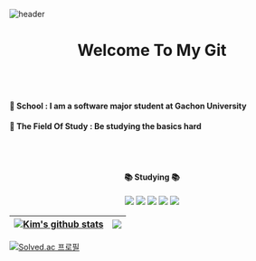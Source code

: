 ![header](https://capsule-render.vercel.app/api?type=slice&color=auto&height=150&section=header&text=Kim's%20Git&fontSize=90&animation=fadeIn)

<div align="center">
	<h1>Welcome To My Git</h1>
</div>
<br><br>
<h4> 🏫 School  : I am a software major student at Gachon University </h4>
<h4> 📖 The Field Of Study  : Be studying the basics hard </h4>


<br><br>
<div align="center">
	<h4>📚 Studying 📚</h4>
	<img src="https://img.shields.io/badge/C Language-A8B9CC?style=flat&logo=C&logoColor=white"/>
	<img src="https://img.shields.io/badge/python-3776AB?style=flat&logo=python&logoColor=white"/>
	<img src="https://img.shields.io/badge/Java Script-F7DF1E?style=flat&logo=javascript&logoColor=white" />
	<img src="https://img.shields.io/badge/HTML5-E34F26?style=flat&logo=HTML5&logoColor=white" />
	<img src="https://img.shields.io/badge/CSS3-1572B6?style=flat&logo=CSS3&logoColor=white" />
</div>



| <a href="https://github.com/anuraghazra/github-readme-stats"><img align="center" src="https://github-readme-stats.vercel.app/api/top-langs/?username=kimsm0566&show_icons=true&include_all_commits=true&theme=buefy&hide_border=true" alt="Kim's github stats" /></a> | <a href="https://github.com/anuraghazra/github-readme-stats"><img align="center" src="https://github-readme-stats.vercel.app/api?username=kimsm0566&layout=compact&theme=buefy&hide_border=true" /></a> |
| ------------- | ------------- |

[![Solved.ac
프로필](http://mazassumnida.wtf/api/generate_badge?boj=lssk7130)](https://solved.ac/kimsm0566)

<!--
**kimsm0566/kimsm0566** is a ✨ _special_ ✨ repository because its `README.md` (this file) appears on your GitHub profile.

Here are some ideas to get you started:

- 🔭 I’m currently working on ...
- 🌱 I’m currently learning ...
- 👯 I’m looking to collaborate on ...
- 🤔 I’m looking for help with ...
- 💬 Ask me about ...
- 📫 How to reach me: ...
- 😄 Pronouns: ...
- ⚡ Fun fact: ...
-->
